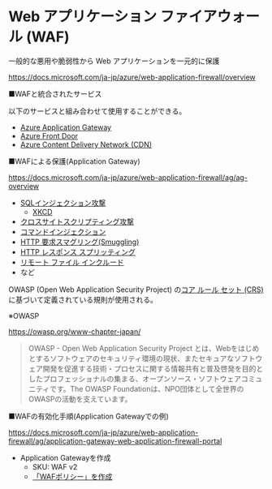 # Web アプリケーション ファイアウォール (WAF)

一般的な悪用や脆弱性から Web アプリケーションを一元的に保護

https://docs.microsoft.com/ja-jp/azure/web-application-firewall/overview


■WAFと統合されたサービス

以下のサービスと組み合わせて使用することができる。
- [Azure Application Gateway](https://docs.microsoft.com/ja-jp/azure/web-application-firewall/ag/ag-overview)
- [Azure Front Door](https://docs.microsoft.com/ja-jp/azure/web-application-firewall/afds/afds-overview)
- [Azure Content Delivery Network (CDN)](https://docs.microsoft.com/ja-jp/azure/web-application-firewall/cdn/cdn-overview)

■WAFによる保護(Application Gateway)

https://docs.microsoft.com/ja-jp/azure/web-application-firewall/ag/ag-overview

- [SQLインジェクション攻撃](https://www.kagoya.jp/howto/network/sql-injection/)
  - [XKCD](http://www.aoky.net/articles/randall_munroe/exploits_of_a_mom.htm)
- [クロスサイトスクリプティング攻撃](https://www.kagoya.jp/howto/network/xss/)
- [コマンドインジェクション](https://www.shadan-kun.com/blog/measure/2873/)
- [HTTP 要求スマグリング(Smuggling)](https://yamory.io/blog/about-http-request-smuggling/)
- [HTTP レスポンス スプリッティング](https://www.techmatrix.co.jp/product/jtest/security/httpresponsesplitting.html)
- [リモート ファイル インクルード](https://www.shadan-kun.com/blog/measure/2582/)
- など

OWASP (Open Web Application Security Project) の[コア ルール セット (CRS)](https://docs.microsoft.com/ja-jp/azure/web-application-firewall/ag/application-gateway-crs-rulegroups-rules?tabs=owasp31#core-rule-sets)に基づいて定義されている規則が使用される。

※OWASP

https://owasp.org/www-chapter-japan/

> OWASP - Open Web Application Security Project とは、Webをはじめとするソフトウェアのセキュリティ環境の現状、またセキュアなソフトウェア開発を促進する技術・プロセスに関する情報共有と普及啓発を目的としたプロフェッショナルの集まる、オープンソース・ソフトウェアコミュニティです。The OWASP Foundationは、NPO団体として全世界のOWASPの活動を支えています。


■WAFの有効化手順(Application Gatewayでの例)

https://docs.microsoft.com/ja-jp/azure/web-application-firewall/ag/application-gateway-web-application-firewall-portal

- Application Gatewayを作成
  - SKU: WAF v2
  - [「WAFポリシー」を作成](https://docs.microsoft.com/ja-jp/azure/web-application-firewall/ag/application-gateway-web-application-firewall-portal#create-and-link-a-web-application-firewall-policy)